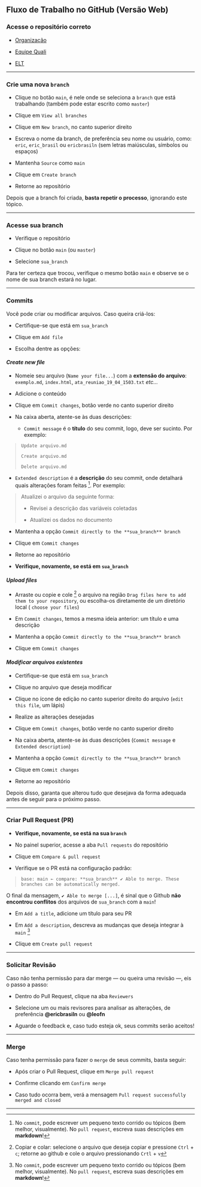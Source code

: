 ## Fluxo de Trabalho no GitHub (Versão Web)

### Acesse o repositório correto

- [Organização](https://github.com/LABHDUFBA/ds25-organizacao)

- [Equipe Quali](https://github.com/LABHDUFBA/ds25-analise-quali)

- [ELT](https://github.com/LABHDUFBA/ds25-elt/)

---

### Crie uma nova `branch`

- Clique no botão `main`, é nele onde se seleciona a `branch` que está trabalhando (também pode estar escrito como `master`)

- Clique em `View all branches`

- Clique em `New branch`, no canto superior direito

- Escreva o nome da branch, de preferência seu nome ou usuário, como: `eric`, `eric_brasil` ou `ericbrasiln` (sem letras maiúsculas, símbolos ou espaços)

- Mantenha `Source` como `main`

- Clique em `Create branch`

- Retorne ao repositório

Depois que a branch foi criada, **basta repetir o processo**, ignorando este tópico.

---

### Acesse sua branch

- Verifique o repositório

- Clique no botão `main` (ou `master`)

- Selecione `sua_branch`

Para ter certeza que trocou, verifique o mesmo botão `main` e observe se o nome de sua branch estará no lugar.

---

### Commits 

Você pode criar ou modificar arquivos. Caso queira criá-los:

- Certifique-se que está em `sua_branch `

- Clique em `Add file`

- Escolha dentre as opções:

#### *Create new file*

- Nomeie seu arquivo (`Name your file...`) com a **extensão do arquivo**: `exemplo.md`, `index.html`, `ata_reuniao_19_04_1503.txt` *etc...*

- Adicione o conteúdo

- Clique em `Commit changes`, botão verde no canto superior direito

- Na caixa aberta, atente-se às duas descrições:

  - `Commit message` é o **título** do seu commit, logo, deve ser sucinto. Por exemplo: 

>`Update arquivo.md`
>
>`Create arquivo.md`
>
>`Delete arquivo.md`

  - `Extended description` é a **descrição** do seu commit, onde detalhará quais alterações foram feitas [^1]. Por exemplo:

[^1]: No `commit`, pode escrever um pequeno texto corrido ou tópicos (bem melhor, visualmente). No `pull request`, escreva suas descrições em **markdown**!

>Atualizei o arquivo da seguinte forma:
>
>- Revisei a descrição das variáveis coletadas
>
>- Atualizei os dados no documento

- Mantenha a opção `Commit directly to the **sua_branch** branch`

-  Clique em `Commit changes`

- Retorne ao repositório

- **Verifique, novamente, se está em `sua_branch`**

#### *Upload files*

- Arraste ou copie e cole [^2] o arquivo na região `Drag files here to add them to your repository`, ou escolha-os diretamente de um diretório local ( `choose your files`)

[^2]: Copiar e colar: selecione o arquivo que deseja copiar e pressione `Ctrl` + `c`; retorne ao github e cole o arquivo pressionando `Crtl` + `v`

- Em `Commit changes`, temos a mesma ideia anterior: um título e uma descrição

- Mantenha a opção `Commit directly to the **sua_branch** branch`

-  Clique em `Commit changes`

#### *Modificar arquivos existentes*

- Certifique-se que está em `sua_branch `

- Clique no arquivo que deseja modificar

- Clique no ícone de edição no canto superior direito do arquivo (`edit this file`, um lápis)

- Realize as alterações desejadas

- Clique em `Commit changes`, botão verde no canto superior direito

- Na caixa aberta, atente-se às duas descrições (`Commit message` e `Extended description`)

- Mantenha a opção `Commit directly to the **sua_branch** branch`

-  Clique em `Commit changes`

- Retorne ao repositório

Depois disso, garanta que alterou tudo que desejava da forma adequada antes de seguir para o próximo passo.

---

### Criar Pull Request (PR)

- **Verifique, novamente, se está na sua `branch`**

- No painel superior, acesse a aba `Pull requests` do repositório

- Clique em `Compare & pull request`

- Verifique se o PR está na configuração padrão:

>`base: main ← compare: **sua_branch** ✔️ Able to merge. These branches can be automatically merged.`

O final da mensagem, `✔️ Able to merge [...]`, é sinal que o Github **não encontrou conflitos** dos arquivos de `sua_branch` com a `main`!

- Em `Add a title`, adicione um título para seu PR

- Em `Add a description`, descreva as mudanças que deseja integrar à `main` [^1]

- Clique em `Create pull request`

---

### Solicitar Revisão

Caso não tenha permissão para dar merge — ou queira uma revisão —, eis o passo a passo:

- Dentro do Pull Request, clique na aba `Reviewers`

- Selecione um ou mais revisores para analisar as alterações, de preferência **@ericbrasiln** ou **@leofn**

- Aguarde o feedback e, caso tudo esteja ok, seus commits serão aceitos!

---

### Merge

Caso tenha permissão para fazer o `merge` de seus commits, basta seguir:

- Após criar o Pull Request, clique em `Merge pull request`

- Confirme clicando em `Confirm merge`

- Caso tudo ocorra bem, verá a mensagem `Pull request successfully merged and closed`

---
